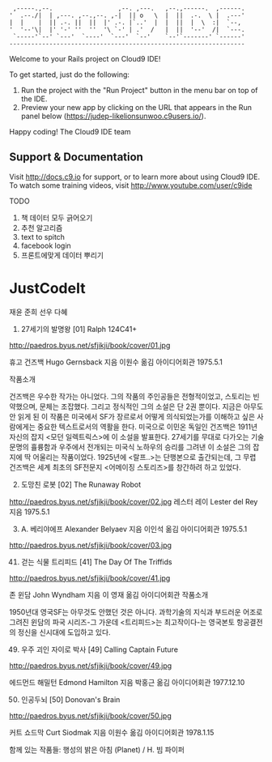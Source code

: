      ,-----.,--.                  ,--. ,---.   ,--.,------.  ,------.
    '  .--./|  | ,---. ,--.,--. ,-|  || o   \  |  ||  .-.  \ |  .---'
    |  |    |  || .-. ||  ||  |' .-. |`..'  |  |  ||  |  \  :|  `--, 
    '  '--'\|  |' '-' ''  ''  '\ `-' | .'  /   |  ||  '--'  /|  `---.
     `-----'`--' `---'  `----'  `---'  `--'    `--'`-------' `------'
    ----------------------------------------------------------------- 


Welcome to your Rails project on Cloud9 IDE!

To get started, just do the following:

1. Run the project with the "Run Project" button in the menu bar on top of the IDE.
2. Preview your new app by clicking on the URL that appears in the Run panel below (https://judep-likelionsunwoo.c9users.io/).

Happy coding!
The Cloud9 IDE team


## Support & Documentation

Visit http://docs.c9.io for support, or to learn more about using Cloud9 IDE. 
To watch some training videos, visit http://www.youtube.com/user/c9ide


TODO

1. 책 데이터 모두 긁어오기
2. 추천 알고리즘 
3. text to spitch
4. facebook login
5. 프론트에맞게 데이터 뿌리기


# JustCodeIt
재윤 준희 선우 다혜

01. 27세기의 발명왕 [01]
Ralph 124C41+

http://paedros.byus.net/sfjikji/book/cover/01.jpg

휴고 건즈백 Hugo Gernsback 지음
이원수 옮김
아이디어회관 1975.5.1

작품소개

건즈백은 우수한 작가는 아니었다. 그의 작품의 주인공들은 전형적이었고, 스토리는 빈약했으며, 문체는 조잡했다. 그리고 정식적인 그의 소설은 단 2권 뿐이다. 지금은 아무도 안 읽게 된 이 작품은 미국에서 SF가 장르로서 어떻게 의식되었는가를 이해하고 싶은 사람에게는 중요한 텍스트로서의 역활을 한다. 미국으로 이민온 독일인 건즈백은 1911년 자신의 잡지 <모던 일렉트릭스>에 이 소설을 발표한다. 27세기를 무대로 다가오는 기술문명의 휼륭함과 우주에서 전개되는 미국식 노하우의 승리를 그려낸 이 소설은 그의 잡지에 딱 어울리는 작품이었다. 1925년에 <랄프..>는 단행본으로 출간되는데, 그 무렵 건즈백은 세계 최초의 SF전문지 <어메이징 스토리즈>를 창간하려 하고 있었다.


02. 도망친 로봇 [02]
The Runaway Robot

http://paedros.byus.net/sfjikji/book/cover/02.jpg
레스터 레이 Lester del Rey 지음
1975.5.1



03. A. 베리야에프 Alexander Belyaev 지음
이인석 옮김
아이디어회관 1975.5.1

http://paedros.byus.net/sfjikji/book/cover/03.jpg


41. 걷는 식물 트리피드 [41]
The Day Of The Triffids

http://paedros.byus.net/sfjikji/book/cover/41.jpg

존 윈담 John Wyndham 지음
이 영재 옮김
아이디어회관 
작품소개

1950년대 영국SF는 아무것도 안했던 것은 아니다. 과학기술의 지식과 부드러운 어조로 그려진 윈담의 파국 시리즈-그 가운데 <트리피드>는 최고작이다-는 영국본토 항공결전의 정신을 신시대에 도입하고 있다.


49. 우주 괴인 자이로 박사 [49]
Calling Captain Future

http://paedros.byus.net/sfjikji/book/cover/49.jpg

에드먼드 해밀턴 Edmond Hamilton 지음
박홍근 옮김
아이디어회관 1977.12.10


50. 인공두뇌 [50]
Donovan's Brain

http://paedros.byus.net/sfjikji/book/cover/50.jpg

커트 쇼드막 Curt Siodmak 지음
이원수 옮김
아이디어회관 1978.1.15

함께 있는 작품들:
행성의 밝은 아침 (Planet) / H. 빔 파이퍼 



